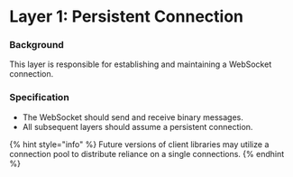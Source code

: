 # Layer 1: Persistent Connection

### Background

This layer is responsible for establishing and maintaining a WebSocket connection.

### Specification

* The WebSocket should send and receive binary messages. 
* All subsequent layers should assume a persistent connection.

{% hint style="info" %}
Future versions of client libraries may utilize a connection pool to distribute reliance on a single connections.
{% endhint %}

